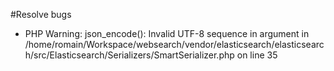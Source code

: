 #Resolve bugs
* PHP Warning:  json_encode(): Invalid UTF-8 sequence in argument in /home/romain/Workspace/websearch/vendor/elasticsearch/elasticsearch/src/Elasticsearch/Serializers/SmartSerializer.php on line 35